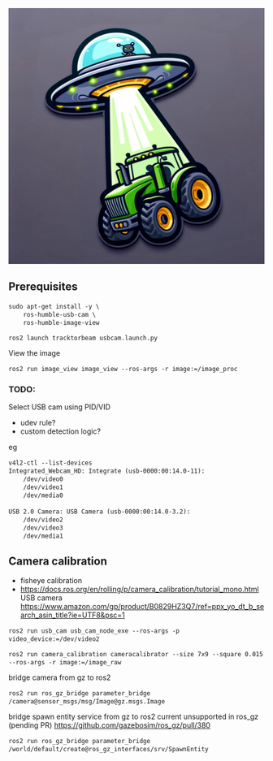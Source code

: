![](logo.png)
## Prerequisites

```
sudo apt-get install -y \
	ros-humble-usb-cam \
	ros-humble-image-view

```

```
ros2 launch tracktorbeam usbcam.launch.py
```
View the image
```
ros2 run image_view image_view --ros-args -r image:=/image_proc
```

### TODO:
Select USB cam using PID/VID
- udev rule?
- custom detection logic?

eg
```
v4l2-ctl --list-devices
Integrated_Webcam_HD: Integrate (usb-0000:00:14.0-11):
	/dev/video0
	/dev/video1
	/dev/media0

USB 2.0 Camera: USB Camera (usb-0000:00:14.0-3.2):
	/dev/video2
	/dev/video3
	/dev/media1

```

## Camera calibration
- fisheye calibration
- https://docs.ros.org/en/rolling/p/camera_calibration/tutorial_mono.html
USB camera
https://www.amazon.com/gp/product/B0829HZ3Q7/ref=ppx_yo_dt_b_search_asin_title?ie=UTF8&psc=1
```
ros2 run usb_cam usb_cam_node_exe --ros-args -p video_device:=/dev/video2
```
```
ros2 run camera_calibration cameracalibrator --size 7x9 --square 0.015 --ros-args -r image:=/image_raw
```

bridge camera from gz to ros2
```
ros2 run ros_gz_bridge parameter_bridge /camera@sensor_msgs/msg/Image@gz.msgs.Image
```

bridge spawn entity service from gz to ros2
current unsupported in ros_gz (pending PR)
https://github.com/gazebosim/ros_gz/pull/380
```
ros2 run ros_gz_bridge parameter_bridge /world/default/create@ros_gz_interfaces/srv/SpawnEntity

```
